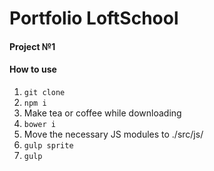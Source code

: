 Portfolio LoftSchool
===
#### Project №1  
#### How to use      
1. `git clone`
2. `npm i`
3. Make tea or coffee while downloading
4. `bower i`
5. Move the necessary JS modules to ./src/js/
6. `gulp sprite`  
7. `gulp`
